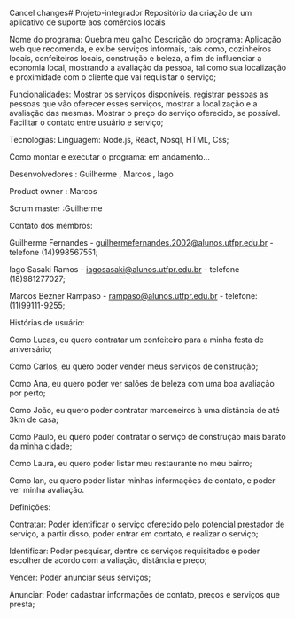 Cancel changes# Projeto-integrador
Repositório da criação de um aplicativo de suporte aos comércios locais

Nome do programa: Quebra meu galho
Descrição do programa: Aplicação web que recomenda, e exibe serviços informais, tais como, cozinheiros locais, confeiteiros locais, construção e beleza, a fim de influenciar a economia local, mostrando a avaliação da pessoa, tal como sua localização e proximidade com o cliente que vai requisitar o serviço;

Funcionalidades: Mostrar os serviços disponíveis, registrar pessoas as pessoas que vão oferecer esses serviços, mostrar a localização e a avaliação das mesmas. Mostrar o preço do serviço oferecido, se possível. Facilitar o contato entre usuário e serviço;

Tecnologias: Linguagem: Node.js, React, Nosql, HTML, Css;

Como montar e executar o programa: em andamento…

Desenvolvedores : Guilherme , Marcos , Iago 

Product owner : Marcos

Scrum master :Guilherme 


Contato dos membros: 

Guilherme Fernandes - guilhermefernandes.2002@alunos.utfpr.edu.br - telefone (14)998567551;

Iago Sasaki Ramos - iagosasaki@alunos.utfpr.edu.br - telefone (18)981277027;

Marcos Bezner Rampaso - rampaso@alunos.utfpr.edu.br - telefone: (11)99111-9255;


Histórias de usuário:

Como Lucas, eu quero contratar um confeiteiro para a minha festa de aniversário;

Como Carlos, eu quero poder vender meus serviços de construção;

Como Ana, eu quero poder ver salões de beleza com uma boa avaliação por perto;

Como João, eu quero poder contratar marceneiros à uma distância de até 3km de casa;

Como Paulo, eu quero poder contratar o serviço de construção mais barato da minha cidade;

Como Laura, eu quero poder listar meu restaurante no meu bairro;

Como Ian, eu quero poder listar minhas informações de contato, e poder ver minha avaliação.



Definições: 

Contratar: Poder identificar o serviço oferecido pelo potencial prestador de serviço, a partir disso, poder entrar em contato, e realizar o serviço;

Identificar: Poder pesquisar, dentre os serviços requisitados e poder escolher de acordo com a valiação, distância e preço;
 
Vender: Poder anunciar seus serviços;

Anunciar: Poder cadastrar informações de contato, preços e serviços que presta;

